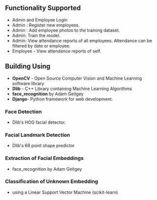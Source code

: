 ## Functionality Supported

-   Admin and Employee Login
-   Admin : Register new employees.
-   Admin : Add employee photos to the training dataset.
-   Admin: Train the model.
-   Admin: View attendance reports of all employees. Attendance can be filtered by date or employee.
-   Employee - View attendance reports of self.

## Building Using

-   **OpenCV** - Open Source Computer Vision and Machine Learning software library
-   **Dlib** - C++ Library containing Machine Learning Algorithms
-   **face_recognition** by Adam Geitgey
-   **Django**- Python framework for web development.

### Face Detection

-   Dlib's HOG facial detector.

### Facial Landmark Detection

-   Dlib's 68 point shape predictor

### Extraction of Facial Embeddings

-   face_recognition by Adam Geitgey

### Classification of Unknown Embedding

-   using a Linear Support Vector Machine (scikit-learn)
